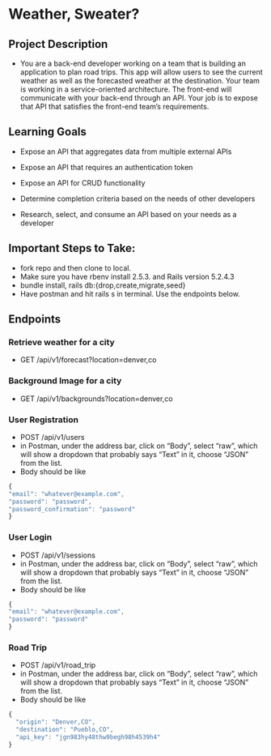 # Weather, Sweater?

## Project Description
 - You are a back-end developer working on a team that is building an application to plan road trips. This app will allow users to see the current weather as well as the forecasted weather at the destination.
  Your team is working in a service-oriented architecture. The front-end will communicate with your back-end through an API. Your job is to expose that API that satisfies the front-end team’s requirements.

## Learning Goals


- Expose an API that aggregates data from multiple external APIs
- Expose an API that requires an authentication token
- Expose an API for CRUD functionality
- Determine completion criteria based on the needs of other developers

- Research, select, and consume an API based on your needs as a developer
## Important Steps to Take:
  - fork repo and then clone to local.
  - Make sure you have rbenv install 2.5.3. and Rails version 5.2.4.3
  -  bundle install, rails db:{drop,create,migrate,seed}
  - Have postman and hit rails s in terminal. Use the endpoints below.

## Endpoints
 ### Retrieve weather for a city
  - GET /api/v1/forecast?location=denver,co


### Background Image for a city
  - GET /api/v1/backgrounds?location=denver,co

### User Registration

  - POST /api/v1/users
  - in Postman, under the address bar, click on “Body”, select “raw”, which will show a dropdown that probably says “Text” in it, choose “JSON” from the list.
  - Body should be like
  ``` javascript
{
  "email": "whatever@example.com",
  "password": "password",
  "password_confirmation": "password"
}
```

### User Login

  - POST /api/v1/sessions
  - in Postman, under the address bar, click on “Body”, select “raw”, which will show a dropdown that probably says “Text” in it, choose “JSON” from the list.
  - Body should be like
  ``` javascript
{
  "email": "whatever@example.com",
  "password": "password"
}
```

### Road Trip

  - POST /api/v1/road_trip
  - in Postman, under the address bar, click on “Body”, select “raw”, which will show a dropdown that probably says “Text” in it, choose “JSON” from the list.
  - Body should be like

``` javascript
{
  "origin": "Denver,CO",
  "destination": "Pueblo,CO",
  "api_key": "jgn983hy48thw9begh98h4539h4"
}
```